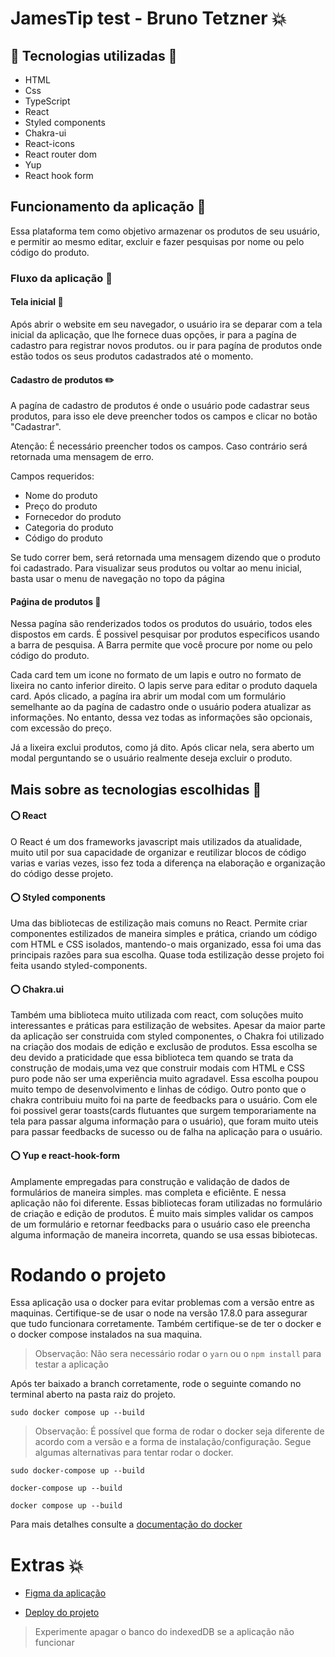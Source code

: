 # JamesTip test - Bruno Tetzner :boom:

## :hammer: Tecnologias utilizadas :wrench:

- HTML
- Css
- TypeScript
- React
- Styled components
- Chakra-ui
- React-icons
- React router dom
- Yup
- React hook form

## Funcionamento da aplicação :steam_locomotive:

Essa plataforma tem como objetivo armazenar os produtos de
seu usuário, e permitir ao mesmo editar, excluir e fazer pesquisas por nome ou pelo código do produto.

### Fluxo da aplicação :arrows_counterclockwise:

#### Tela inicial :large_blue_circle:

Após abrir o website em seu navegador, o usuário ira se deparar com a tela inicial da aplicação, que lhe fornece duas opções,
ir para a pagína de cadastro para registrar novos produtos. ou ir para pagína de produtos onde estão todos os seus produtos cadastrados
até o momento.

#### Cadastro de produtos :pencil2:

A pagína de cadastro de produtos é onde o usuário pode cadastrar seus produtos, para isso ele deve preencher todos os campos e clicar no botão "Cadastrar".

Atenção: É necessário preencher todos os campos. Caso contrário será retornada uma mensagem de erro.

Campos requeridos:

- Nome do produto
- Preço do produto
- Fornecedor do produto
- Categoria do produto
- Código do produto

Se tudo correr bem, será retornada uma mensagem dizendo que o produto foi cadastrado.
Para visualizar seus produtos ou voltar ao menu inicial, basta usar o menu de navegação no topo da página

#### Paǵina de produtos :white_square_button:

Nessa pagína são renderizados todos os produtos do usuário, todos eles dispostos em cards. É possivel pesquisar por produtos especificos usando a barra de pesquisa. A Barra permite que você procure por nome ou pelo código do produto.

Cada card tem um icone no formato de um lapis e outro no formato de lixeira no canto inferior direito. O lapis serve para editar o produto daquela card. Após clicado, a pagína ira abrir um modal com um formulário semelhante ao da pagína de cadastro onde o usuário podera atualizar as informações. No entanto, dessa vez todas as informações são opcionais, com excessão do preço.

Já a lixeira exclui produtos, como já dito. Após clicar nela, sera aberto um modal perguntando se o usuário realmente deseja excluir o produto.

## Mais sobre as tecnologias escolhidas :triangular_flag_on_post:

#### :o: React

O React é um dos frameworks javascript mais utilizados da atualidade, muito util por sua capacidade de organizar e reutilizar blocos de código varias e varias vezes, isso fez toda a diferença na elaboração e organização do código desse projeto.

#### :o: Styled components

Uma das bibliotecas de estilização mais comuns no React. Permite criar componentes estilizados de maneira simples e prática, criando um código com HTML e CSS isolados, mantendo-o mais organizado, essa foi uma das principais razões para sua escolha. Quase toda estilização desse projeto foi feita usando styled-components.

#### :o: Chakra.ui

Também uma biblioteca muito utilizada com react, com soluções muito interessantes e práticas para estilização de websites. Apesar da maior parte da aplicação ser construida com styled componentes, o Chakra foi utilizado na criação dos modais de edição e exclusão de produtos. Essa escolha se deu devido a praticidade que essa biblioteca tem quando se trata da construção de modais,uma vez que construir modais com HTML e CSS puro pode não ser uma experiência muito agradavel. Essa escolha poupou muito tempo de desenvolvimento e linhas de código. Outro ponto que o chakra contribuiu muito foi na parte de feedbacks para o usuário. Com ele foi possivel gerar toasts(cards flutuantes que surgem temporariamente na tela para passar alguma informação para o usuário), que foram muito uteis para passar feedbacks de sucesso ou de falha na aplicação para o usuário.

#### :o: Yup e react-hook-form

Amplamente empregadas para construção e validação de dados de formulários de maneira simples. mas completa e eficiênte. E nessa aplicação não foi diferente. Essas bibliotecas foram utilizadas no formulário de criação e edição de produtos. É muito mais simples validar os campos de um formulário e retornar feedbacks para o usuário caso ele preencha alguma informação de maneira incorreta, quando se usa essas bibiotecas.

# Rodando o projeto

Essa aplicação usa o docker para evitar problemas com a versão entre as maquinas. Certifique-se de usar o node na versão 17.8.0 para assegurar que tudo funcionara corretamente. Também certifique-se de ter o docker e o docker compose instalados na sua maquina.

> Observação: Não sera necessário rodar o `yarn` ou o `npm install` para testar a aplicação

Após ter baixado a branch corretamente, rode o seguinte comando no terminal aberto na pasta raiz do projeto.

```
sudo docker compose up --build
```

> Observação: É possível que forma de rodar o docker seja diferente de acordo com a versão e a forma de instalação/configuração. Segue algumas alternativas para tentar rodar o docker.

```
sudo docker-compose up --build

docker-compose up --build

docker compose up --build

```

Para mais detalhes consulte a [documentação do docker](https://docs.docker.com/)

# Extras :boom:

- [Figma da aplicação](https://www.figma.com/file/1S6TAjHGxcyML6HgoqPcaV/jamestip-test?node-id=5%3A310)

- [Deploy do projeto](https://desafio-front-end-brunotetzner.vercel.app)

> Experimente apagar o banco do indexedDB se a aplicação não funcionar
